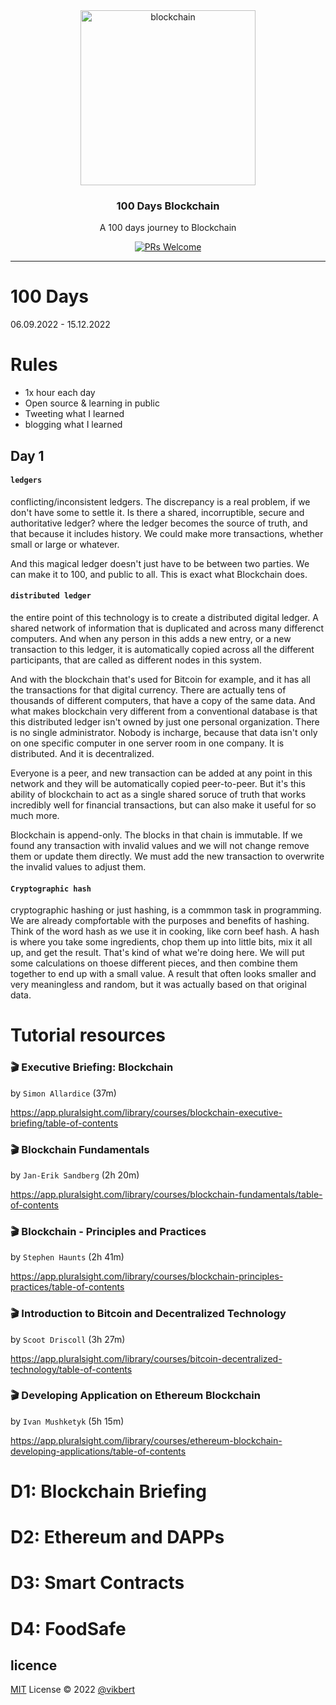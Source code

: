 <div align="center">
  <img src="https://thumbs.dreamstime.com/b/digitales-logo-blockchain-ikonenentwurf-cryptocurrency-vektors-201091629.jpg" width="280px" alt="blockchain" />
  <h3>100 Days Blockchain</h3>
  <p>A 100 days journey to Blockchain</p>

  <p>
    <a href="#">
      <img src="https://img.shields.io/badge/PRs-Welcome-brightgreen.svg?style=flat-square" alt="PRs Welcome">
    </a>
  </p>
</div>

---

# 100 Days
06.09.2022 - 15.12.2022

# Rules
- 1x hour each day
- Open source & learning in public
- Tweeting what I learned
- blogging what I learned

## Day 1
#### `ledgers`
conflicting/inconsistent ledgers. The discrepancy is a real problem, if we don't have some to settle it.
Is there a shared, incorruptible, secure and authoritative ledger? where the ledger becomes the source 
of truth, and that because it includes history. We could make more transactions, whether small or large or 
whatever.

And this magical ledger doesn't just have to be between two parties. We can make it to 100, and public to all.
This is exact what Blockchain does.

#### `distributed ledger`
the entire point of this technology is to create a distributed digital ledger. A shared network of information that is duplicated and across many differenct computers. And when any person in this adds a new entry, or a new transaction to this 
ledger, it is automatically copied across all the different participants, that are called as different nodes in this system.

And with the blockchain that's used for Bitcoin for example, and it has all the transactions for that digital currency.
There are actually tens of thousands of different computers, that have a copy of the same data. And what makes blockchain very different from a conventional database is that this distributed ledger isn't owned by just one personal organization. There is no single administrator. Nobody is incharge, because that data isn't only on one specific computer in one server room in one company. It is distributed. And it is decentralized.

Everyone is a peer, and new transaction can be added at any point in this network and they will be automatically copied peer-to-peer. But it's this ability of blockchain to act as a single shared soruce of truth that works incredibly well for financial transactions, but can also make it useful for so much more.

Blockchain is append-only. The blocks in that chain is immutable. If we found any transaction with invalid values and we will not change remove them or update them directly. We must add the new transaction to overwrite the invalid values to adjust them.

#### `Cryptographic hash`
cryptographic hashing or just hashing, is a commmon task in programming.
We are already compfortable with the purposes and benefits of hashing. Think of the word hash as we use it in cooking, like corn beef hash. A hash is where you take some ingredients, chop them up into little bits, mix it all up, and get the result.
That's kind of what we're doing here. We will put some calculations on thoese different pieces, and then combine them together
to end up with a small value. A result that often looks smaller and very meaningless and random, but it was actually based on that original data.

# Tutorial resources
### 🎬 Executive Briefing: Blockchain
by `Simon Allardice` (37m)


https://app.pluralsight.com/library/courses/blockchain-executive-briefing/table-of-contents

### 🎬 Blockchain Fundamentals
by `Jan-Erik Sandberg` (2h 20m)

https://app.pluralsight.com/library/courses/blockchain-fundamentals/table-of-contents


### 🎬 Blockchain - Principles and Practices
by `Stephen Haunts` (2h 41m)

https://app.pluralsight.com/library/courses/blockchain-principles-practices/table-of-contents


### 🎬  Introduction to Bitcoin and Decentralized Technology
by `Scoot Driscoll` (3h 27m)

https://app.pluralsight.com/library/courses/bitcoin-decentralized-technology/table-of-contents


### 🎬  Developing Application on Ethereum Blockchain
by `Ivan Mushketyk` (5h 15m)

https://app.pluralsight.com/library/courses/ethereum-blockchain-developing-applications/table-of-contents


# D1: Blockchain Briefing

# D2: Ethereum and DAPPs

# D3: Smart Contracts

# D4: FoodSafe

## licence

[MIT](./LICENSE) License © 2022 [@vikbert](https://vikbert.github.io/)